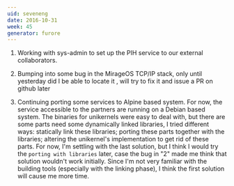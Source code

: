 ```yaml
---
uid: seveneng
date: 2016-10-31
week: 45
generator: furore
---
```


1. Working with sys-admin to set up the PIH service to our external collaborators.

2. Bumping into some bug in the MirageOS TCP/IP stack, only until yesterday did I be able to locate it , will try to fix it and issue a PR on github later

3. Continuing porting some services to Alpine based system. For now, the service accessible to the partners are running on a Debian based system. The binaries for unikernels were easy to deal with, but there are some parts need some dynamically linked libraries, I tried different ways: statically link these libraries; porting these parts together with the libraries; altering the unikernel's implementation to get rid of these parts. For now, I'm settling with the last solution, but I think I would try the `porting with libraries` later, case the bug in "2" made me think that solution wouldn't work initially. Since I'm not very familiar with the building tools (especially with the linking phase), I think the first solution will cause me more time.

